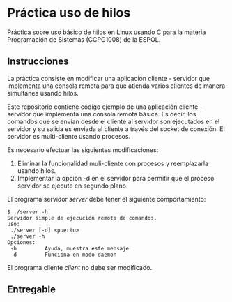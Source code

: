 # Práctica uso de hilos
Práctica sobre uso básico de hilos en Linux usando C para la materia Programación de Sistemas (CCPG1008) de la ESPOL.

## Instrucciones
La práctica consiste en modificar una aplicación cliente - servidor que implementa una consola remota para que atienda varios clientes de manera simultánea usando hilos.

Este repositorio contiene código ejemplo de una aplicación cliente - servidor que implementa una consola remota básica. Es decir, los comandos que se envian desde el cliente al servidor son ejecutados en el servidor y su salida es enviada al cliente a través del socket de conexión. El servidor es multi-cliente usando procesos.

Es necesario efectuar las siguientes modificaciones:
1. Eliminar la funcionalidad muli-cliente con procesos y reemplazarla usando hilos.
2. Implementar la opción -d en el servidor para permitir que el proceso servidor se ejecute en segundo plano.

El programa servidor *server* debe tener el siguiente comportamiento:
```
$ ./server -h
Servidor simple de ejecución remota de comandos.
uso:
 ./server [-d] <puerto>
 ./server -h
Opciones:
 -h			Ayuda, muestra este mensaje
 -d			Funciona en modo daemon
```

El programa cliente *client* no debe ser modificado.

## Entregable
Modificar el código ejemplo en este repositorio para implementar la funcionalidad requerida. El servidor debe usar hilos para atender varios clientes de manera simultánea y soportar de manera correcta el modo de ejecución en segundo plano (modo *daemon*). 

## Compilación
Para compilar cliente y servidor:
```
$ make
```
Para compilar solo el servidor:
```
$ make server
```
Para compilar cliente y servidor facilitando la depuración con gdb:
```
$ make debug
```
Para compilar cliente y servidor habilitando la herramienta AddressSanitizer, facilita la depuración en tiempo de ejecución:
```
$ make sanitize
```
## Integrantes
TODO: Nombres integrantes y el trabajo que hizó cada uno...
